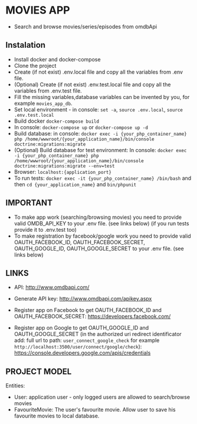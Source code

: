 # MOVIES APP

* Search and browse movies/series/episodes from omdbApi

## Instalation

* Install docker and docker-compose
* Clone the project
* Create (if not exist) .env.local file and copy all the variables from .env file.
* (Optional) Create (if not exist) .env.test.local file and copy all the variables from .env.test file.
* Fill the missing variables,database variables can be invented by you, for example `movies_app_db`.
* Set local environment - in console: `set -a`, `source .env.local`, `source .env.test.local`
* Build docker `docker-compose build`
* In console: `docker-compose up` or `docker-compose up -d`
* Build database: in console: 
`docker exec -i {your_php_container_name} php /home/wwwroot/{your_application_name}/bin/console doctrine:migrations:migrate`
* (Optional) Build database for test environment: In console: 
`docker exec -i {your_php_container_name} php /home/wwwroot/{your_application_name}/bin/console doctrine:migrations:migrate --env=test`
* Browser: `localhost:{application_port}`
* To run tests: `docker exec -it {your_php_container_name} /bin/bash` and then `cd {your_application_name}` and
 `bin/phpunit`

## IMPORTANT

* To make app work (searching/browsing movies) you need to provide valid OMDB_API_KEY
 to your .env file. (see links below) (if you run tests provide it to .env.test too)
* To make registration by facebook/google work you need to provide valid OAUTH_FACEBOOK_ID, OAUTH_FACEBOOK_SECRET,
OAUTH_GOOGLE_ID, OAUTH_GOOGLE_SECRET to your .env file. (see links below)

## LINKS

* API: http://www.omdbapi.com/
* Generate API key: http://www.omdbapi.com/apikey.aspx

* Register app on Facebook to get OAUTH_FACEBOOK_ID and OAUTH_FACEBOOK_SECRET: https://developers.facebook.com/
* Register app on Google to get OAUTH_GOOGLE_ID and OAUTH_GOOGLE_SECRET (in the authorized uri redirect identificator add:
full url to path: `user_connect_google_check` for example `http://localhost:3500/user/connect/google/check`): 
https://console.developers.google.com/apis/credentials

## PROJECT MODEL

Entities:
* User: application user - only logged users are allowed to search/browse movies
* FavouriteMovie: The user's favourite movie. Allow user to save his favourite movies to local database.
